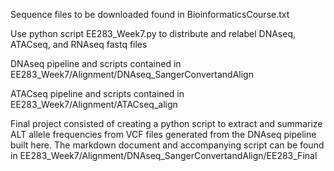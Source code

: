 Sequence files to be downloaded found in BioinformaticsCourse.txt

Use python script EE283_Week7.py to distribute and relabel DNAseq, ATACseq, and RNAseq fastq files

DNAseq pipeline and scripts contained in EE283_Week7/Alignment/DNAseq_SangerConvertandAlign

ATACseq pipeline and scripts contained in EE283_Week7/Alignment/ATACseq_align

Final project consisted of creating a python script to extract and summarize ALT allele frequencies from VCF files generated from the DNAseq pipeline built here. The markdown document and accompanying script can be found in EE283_Week7/Alignment/DNAseq_SangerConvertandAlign/EE283_Final
